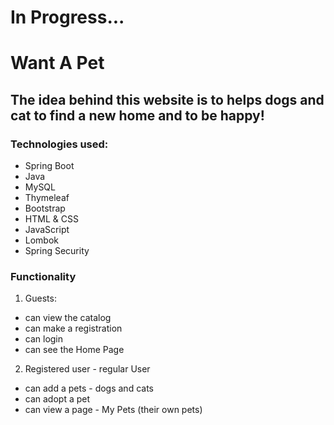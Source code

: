 # In Progress...
# Want A Pet

## The idea behind this website is to helps dogs and cat to find a new home and to be happy! 

### Technologies used:
* Spring Boot
* Java
* MySQL
* Thymeleaf
* Bootstrap
* HTML & CSS
* JavaScript
* Lombok
* Spring Security

### Functionality
1. Guests:
* can view the catalog
* can make a registration
* can login
* can see the Home Page

2. Registered user - regular User
* can add a pets - dogs and cats
* can adopt a pet
* can view a page - My Pets (their own pets)